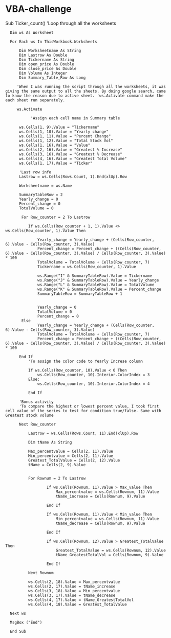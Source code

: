   # VBA-challenge
  
  Sub Ticker_count()
  'Loop through all the worksheets
      
      Dim ws As Worksheet

      For Each ws In ThisWorkbook.Worksheets

          Dim Worksheetname As String
          Dim Lastrow As Double
          Dim Tickername As String
          Dim open_price As Double
          Dim close_price As Double
          Dim Volume As Integer
          Dim Summary_Table_Row As Long

         'When I was running the script through all the worksheets, it was giving the same output to all the sheets. By doing google search, came to know the reason due to active sheet. 'ws.Activate command make the each sheet run separately.

         ws.Activate

               'Assign each cell name in Summary table

          ws.Cells(1, 9).Value = "Tickername"
          ws.Cells(1, 10).Value = "Yearly change"
          ws.Cells(1, 11).Value = "Percent Change"
          ws.Cells(1, 12).Value = "Total Stock Vol"
          ws.Cells(1, 16).Value = "Value"
          ws.Cells(2, 16).Value = "Greatest % Increase"
          ws.Cells(3, 16).Value = "Greatest % Decrease"
          ws.Cells(4, 16).Value = "Greatest Total Volume"
          ws.Cells(1, 17).Value = "Ticker"

          'Last row info
          Lastrow = ws.Cells(Rows.Count, 1).End(xlUp).Row

          Worksheetname = ws.Name

          SummaryTableRow = 2
          Yearly_change = 0
          Percent_change = 0
          TotalVolume = 0

           For Row_counter = 2 To Lastrow

              If ws.Cells(Row_counter + 1, 1).Value <> ws.Cells(Row_counter, 1).Value Then

                  Yearly_change = Yearly_change + (Cells(Row_counter, 6).Value - Cells(Row_counter, 3).Value)
                  Percent_change = Percent_change + ((Cells(Row_counter, 6).Value - Cells(Row_counter, 3).Value) / Cells(Row_counter, 3).Value) * 100
                  TotalVolume = TotalVolume + Cells(Row_counter, 7)
                  Tickername = ws.Cells(Row_counter, 1).Value

                  ws.Range("I" & SummaryTableRow).Value = Tickername
                  ws.Range("J" & SummaryTableRow).Value = Yearly_change
                  ws.Range("L" & SummaryTableRow).Value = TotalVolume
                  ws.Range("K" & SummaryTableRow).Value = Percent_change
                  SummaryTableRow = SummaryTableRow + 1


                  Yearly_change = 0
                  TotalVolume = 0
                  Percent_change = 0
           Else
                  Yearly_change = Yearly_change + (Cells(Row_counter, 6).Value - Cells(Row_counter, 3).Value)
                  TotalVolume = TotalVolume + Cells(Row_counter, 7)
                  Percent_change = Percent_change + ((Cells(Row_counter, 6).Value - Cells(Row_counter, 3).Value) / Cells(Row_counter, 3).Value) * 100

          End If
              'To assign the color code to Yearly Increse column
              
              If ws.Cells(Row_counter, 10).Value < 0 Then
                  ws.Cells(Row_counter, 10).Interior.ColorIndex = 3
              Else:
                  ws.Cells(Row_counter, 10).Interior.ColorIndex = 4

              End If

          'Bonus activity
          'To compare the highest or lowest percent value, I took first cell value of the series to test for condition true/false. Same with Greatest stock volume
          
          Next Row_counter

              Lastrow = ws.Cells(Rows.Count, 11).End(xlUp).Row

              Dim tName As String

              Max_percentvalue = Cells(2, 11).Value
              Min_percentvalue = Cells(2, 11).Value
              Greatest_TotalValue = Cells(2, 12).Value
              tName = Cells(2, 9).Value


              For Rownum = 2 To Lastrow

                      If ws.Cells(Rownum, 11).Value > Max_value Then
                          Max_percentvalue = ws.Cells(Rownum, 11).Value
                          tName_increase = Cells(Rownum, 9).Value

                      End If

                      If ws.Cells(Rownum, 11).Value < Min_value Then
                          Min_percentvalue = ws.Cells(Rownum, 11).Value
                          tName_decrease = Cells(Rownum, 9).Value

                      End If

                      If ws.Cells(Rownum, 12).Value > Greatest_TotalValue Then
                          Greatest_TotalValue = ws.Cells(Rownum, 12).Value
                          tName_GreatestTotalVol = Cells(Rownum, 9).Value

                      End If

              Next Rownum

              ws.Cells(2, 18).Value = Max_percentvalue
              ws.Cells(2, 17).Value = tName_increase
              ws.Cells(3, 18).Value = Min_percentvalue
              ws.Cells(3, 17).Value = tName_decrease
              ws.Cells(4, 17).Value = tName_GreatestTotalVol
              ws.Cells(4, 18).Value = Greatest_TotalValue

      Next ws

      MsgBox ("End")

      End Sub
